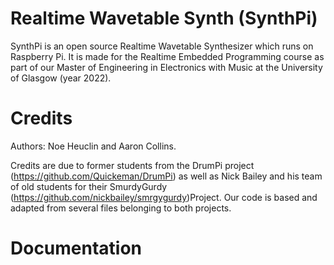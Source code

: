 # Realtime Wavetable Synth (SynthPi)
SynthPi is an open source Realtime Wavetable Synthesizer which runs on Raspberry Pi. It is made for the Realtime Embedded Programming course as part of our Master of Engineering in Electronics with Music at the University of Glasgow (year 2022). 

# Credits 
Authors: Noe Heuclin and Aaron Collins.

Credits are due to former students from the DrumPi project (https://github.com/Quickeman/DrumPi) as well as Nick Bailey and his team of old students for their SmurdyGurdy (https://github.com/nickbailey/smrgygurdy)Project. Our code is based and adapted from several files belonging to both projects. 

# Documentation 


